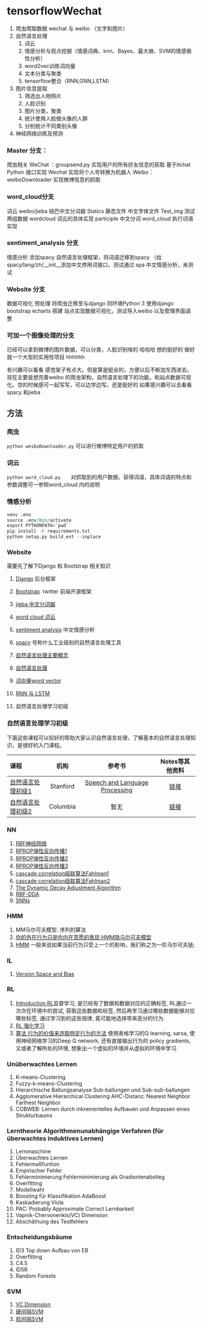 # tensorflowWechat
1. 爬虫爬取数据 wechat 与 weibo （文字和图片）
2. 自然语言处理
    1. 词云
    2. 情感分析与观点挖掘（情感词典、knn、Bayes、最大熵、SVM的情感极性分析）
    3. word2vec训练词向量
    4. 文本分类与聚类
    5. tensorflow整合（RNN,GNN,LSTM）
3. 图片信息提取
    1. 筛选出人物照片
    2. 人脸识别
    3. 图片分类，聚类
    4. 统计使用人脸做头像的人群
    5. 分别统计不同类别头像
4. 神经网络训练及预测

### Master 分支：
爬虫相关
WeChat ：groupsend.py 实现用户的所有好友信息的获取
基于itchat Python 接口实现
Wechat 实现将个人号转换为机器人
Weibo：weiboDownloader 实现微博信息的抓取

### word_cloud分支
词云
weibo/jieba 结巴中文分词器
Statics 静态文件 中文字体文件
Test_img 测试两组数据
wordcloud 词云的具体实现
participle 中文分词
word_cloud 执行词语
实现

### sentiment_analysis 分支
情感分析
添加spacy 自然语言处理框架，将词语迁移到spacy （给spacy/lang/zh/__init__添加中文停用词接口，测试通过
spa 中文情感分析，未测试

### Website 分支
数据可视化
预处理 将爬虫迁移至与django 同环境Python 3
使用django  bootstrap echarts 搭建
站点实现数据可视化，测试导入weibo 以及管理界面调整

### 可加一个图像处理的分支
已经可以拿到微博的图片数据，可以分类，人脸识别啥的
哈哈哈 想的挺好的 做好就一个大型的实用性项目 hhhhhh

有兴趣可以看看 感觉架子有点大。但是算是挺全的，方便以后不断加东西进去。现在主要是想完善weibo 的爬虫架构，自然语言处理下的功能，和站点数据可视化。空的时候感可一起写写，可以边学边写。还是挺好的
如果感兴趣可以去看看spacy  和jieba

## 方法
### 爬虫
``` python weiboDownloader.py ``` 可以进行微博特定用户的抓取
### 词云
``` python word_cloud.py ```       对抓取到的用户数据，获得词语，具体词语的特点和参数调整可一参照word_cloud 内的说明
### 情感分析

``` python -m pip install -U pip venv
venv .env
source .env/bin/activate
export PYTHONPATH=`pwd`
pip install -r requirements.txt
python setup.py build_ext --inplace
```
### Website
需要先了解下Django 和 Bootstrap
相关知识
1. [Django](https://www.djangoproject.com/) 后台框架
2. [Bootstrap](https://getbootstrap.com/)  twitter 前端开源框架

3. [jieba 中文分词器](https://github.com/fxsjy/jieba) 
4. [word cloud 词云](https://github.com/amueller/word_cloud)
5. [sentiment analysis](https://github.com/chaoming0625/SentimentPolarityAnalysis) 中文情感分析
6. [spacy](https://github.com/explosion/spaCy) 号称什么工业级别的自然语言处理工具
7. [自然语言处理主要概念](https://www.jianshu.com/p/6993edef96e4)
8. [自然语言处理](http://blog.csdn.net/xiaomuworld/article/details/52229830)
9. [词向量word vector](https://zhuanlan.zhihu.com/p/28894219)
9. [RNN 与 LSTM](http://blog.csdn.net/mmc2015/article/details/54848220)
10. 自然语言处理学习初级
<h3 id="nlp_basic">自然语言处理学习初级</h3>
下面这些课程可以较好的帮助大家认识自然语言处理，了解基本的自然语言处理知识，是很好的入门课程。
  
课程 | 机构 | 参考书 | Notes等其他资料
:-- | :--: | :--: | :--:
[自然语言处理初级1](https://www.youtube.com/watch?v=nfoudtpBV68&list=PLiNErZ5Bus8qNxNsFZFkh-9_CzZRW9iH9)| Stanford |[Speech and Language Processing](https://www.amazon.de/o/ASIN/0131873210/) | [链接](https://suclass.stanford.edu/courses/Engineering/CS224N/Fall2015/about)
[自然语言处理初级2](http://www.cs.columbia.edu/~cs4705/)| Columbia | 暂无 |  [链接](http://www.cs.columbia.edu/~cs4705/)


### NN
1. [RBF神经网络](https://www.zhihu.com/question/44328472)
2. [RPROP弹性反向传播1](http://blog.csdn.net/shenxiaolu1984/article/details/52511202)
3. [RPROP弹性反向传播2](http://www.mamicode.com/info-detail-1343139.html)
4. [RPROP弹性反向传播3](http://www.chinabaike.com/m/s/1483455.html)
5. [cascade correlation级联算法Fahlman1](http://www.ra.cs.uni-tuebingen.de/SNNS/UserManual/node164.html)
6. [cascade correlation级联算法Fahlman2](https://pdfs.semanticscholar.org/98c6/0103f3de54f1378d52ba236f8d79d2936510.pdf)
7. [The Dynamic Decay Adjustment Algorithm](http://www.ra.cs.uni-tuebingen.de/SNNS/UserManual/node193.html#SECTION0010111000000000000000)
8. [RBF-DDA](https://papers.nips.cc/paper/946-boosting-the-performance-of-rbf-networks-with-dynamic-decay-adjustment.pdf)
9. [SNNs](http://www.ra.cs.uni-tuebingen.de/SNNS/)

### HMM
1. MM马尔可夫模型: 序列的算法
2. [你的外在行为只是你内在意愿的表现  HMM隐马尔可夫模型](http://blog.csdn.net/dark_scope/article/details/61417336)
3. [HMM](http://blog.csdn.net/Dark_Scope/article/details/63683686) 一般来说如果当前行为只受上一个的影响，我们称之为一阶马尔可夫链;


### IL
1. [Version Space and Bias](https://www.cnblogs.com/lufangtao/archive/2013/05/24/3086935.html)

### RL 
1. [Introduction RL](https://www.zhihu.com/question/41775291)监督学习, 是已经有了数据和数据对应的正确标签, RL通过一次次在环境中的尝试, 获取这些数据和标签, 然后再学习通过哪些数据能够对应哪些标签, 通过学习到的这些规律, 竟可能地选择带来高分的行为.
2. [RL 强化学习](https://morvanzhou.github.io/tutorials/machine-learning/reinforcement-learning/1-1-A-RL/)
3. [算法 行为的价值来选取特定行为的方法](https://morvanzhou.github.io/tutorials/machine-learning/reinforcement-learning/1-1-B-RL-methods/) 使用表格学习的Q learning, sarsa, 使用神经网络学习的Deep Q network, 还有直接输出行为的 policy gradients, 又或者了解所处的环境, 想象出一个虚拟的环境并从虚拟的环境中学习.

### Unüberwachtes Lernen
1. K-means-Clustering
2. Fuzzy-k-means-Clustering
3. Hierarchische Ballungsanalyse Sub-ballungen und Sub-sub-ballungen
4. Agglomerative Hierarchical Clustering AHC-Distanz: Nearest Neighbor Farthest Neighbor
5. COBWEB: Lernen durch inkrementelles Aufbauen und Anpassen eines Strukturbaums

### Lerntheorie Algorithmenunabhängige Verfahren (für überwachtes induktives Lernen)
1. Lernmaschine
2. Überwachtes Lernen
3. Fehlermaßfuntion
4. Empirischer Fehler
5. Fehlerminimierung   Fehlerminimierung als Gradientenabstieg
6. Overfitting
7. Modellwahl
8. Boosting für Klassifikation AdaBoost
9. Kaskadierung Viola
10. PAC: Probably Approximate Correct Lernbarkeit
11. Vapnik-Chervonenkis(VC) Dimension
12. Abschäthung des Testfehlers

### Entscheidungsbäume
1. ID3 Top down Aufbau von EB
2. Overfitting
3. C4.5
4. ID5R
5. Random Forests

### SVM
1. [VC Dimension](http://www.thebigdata.cn/JiShuBoKe/14027.html)
2. [硬间隔SVM](http://blog.csdn.net/u011583927/article/details/52388638)
3. [软间隔SVM](http://blog.csdn.net/u011583927/article/details/52388917)
